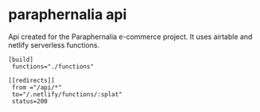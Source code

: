 # paraphernalia api

Api created for the Paraphernalia e-commerce project. It uses airtable and netlify serverless functions.

```
[build]
 functions="./functions"

[[redirects]]
 from ="/api/*"
 to="/.netlify/functions/:splat"
 status=200
```
